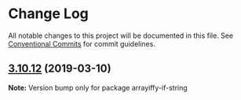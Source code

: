 # Change Log

All notable changes to this project will be documented in this file.
See [Conventional Commits](https://conventionalcommits.org) for commit guidelines.

## [3.10.12](https://gitlab.com/codsen/codsen/compare/arrayiffy-if-string@3.10.10...arrayiffy-if-string@3.10.12) (2019-03-10)

**Note:** Version bump only for package arrayiffy-if-string
